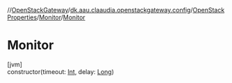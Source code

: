//[OpenStackGateway](../../../../index.md)/[dk.aau.claaudia.openstackgateway.config](../../index.md)/[OpenStackProperties](../index.md)/[Monitor](index.md)/[Monitor](-monitor.md)

# Monitor

[jvm]\
constructor(timeout: [Int](https://kotlinlang.org/api/latest/jvm/stdlib/kotlin/-int/index.html), delay: [Long](https://kotlinlang.org/api/latest/jvm/stdlib/kotlin/-long/index.html))
